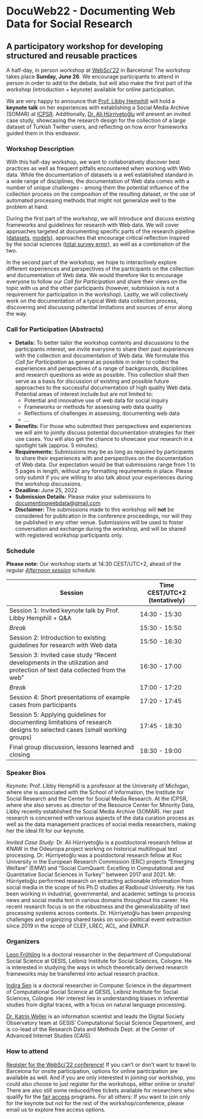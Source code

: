 # DocuWeb22 - Documenting Web Data for Social Research
## A participatory workshop for developing structured and reusable practices 
A half-day, in person workshop at [WebSci'22](https://websci22.webscience.org/) in Barcelona! The workshop takes place **Sunday, June 26**. We encourage participants to attend in person in order to add to the debate, but will also make the first part of the workshop (introduction + keynote) available for online participation.

We are very happy to announce that [Prof. Libby Hemphill](https://www.libbyh.com/) will hold a **keynote talk** on her experiences with establishing a Social Media Archive (SOMAR) at [ICPSR](https://www.icpsr.umich.edu/web/pages/). Additionally, [Dr. Ali Hürriyetoğlu](https://odeuropa.eu/team/ali-hurriyetoglu/) will present an invited case study, showcasing the research design for the collection of a large dataset of Turkish Twitter users, and reflecting on how error frameworks guided them in this endeavor.

### Workshop Description
With this half-day workshop, we want to collaboratively discover best practices as well as frequent pitfalls encountered when working with Web data. While the documentation of datasets is a well established standard in a wide range of disciplines, the documentation of Web data comes with a number of unique challenges - among them the potential influence of the collection process on the composition of the resulting dataset, or the use of automated processing methods that might not generalize well to the problem at hand. 

During the first part of the workshop, we will introduce and discuss existing frameworks and guidelines for research with Web data. We will cover approaches targeted at documenting specific parts of the research pipeline ([datasets](https://dl.acm.org/doi/10.1145/3458723), [models](https://dl.acm.org/doi/10.1145/3287560.3287596)), approaches that encourage critical reflection inspired by the social sciences ([total survey error](https://academic.oup.com/poq/article/85/S1/399/6359490)), as well as a combination of the two. 

In the second part of the workshop, we hope to interactively explore different experiences and perspectives of the participants on the collection and documentation of Web data. We would therefore like to encourage everyone to follow our *Call for Participation* and share their views on the topic with us and the other participants (however, submission is not a requirement for participation in the workshop). Lastly, we will collectively work on the documentation of a typical Web data collection process, discovering and discussing potential limitations and sources of error along the way.

### Call for Participation (Abstracts)
- **Details:** To better tailor the workshop contents and discussions to the participants interest, we invite everyone to share their past experiences with the collection and documentation of Web data. We formulate this *Call for Participation* as general as possible in order to collect the experiences and perspectives of a range of backgrounds, disciplines and research questions as wide as possible. This collection shall then serve as a basis for discussion of existing and possible future approaches to the successful documentation of high quality Web data. 
Potential areas of interest include but are not limited to:
    - Potential and innovative use of web data for social inquiry
    - Frameworks or methods for assessing web data quality
    - Reflections of challenges in assessing, documenting web data
    - ...
- **Benefits:** For those who submitted their perspectives and experiences we will aim to jointly discuss potential documentation strategies for their use cases. You will also get the chance to showcase your research in a spotlight talk (approx. 5 minutes).
- **Requirements:** Submissions may be as long as required by participants to share their experiences with and perspectives on the documentation of Web data. Our expectation would be that submissions range from 1 to 5 pages in length, without any formatting requirements in place. Please only submit if you are willing to also talk about your experiences during the workshop discussions.
- **Deadline:** June 25, 2022
- **Submission Details:** Please make your submissions to [documentingwebdata@gmail.com](mailto:documentingwebdata@gmail.com)
- **Disclaimer:** The submissions made to this workshop will **not** be considered for publication in the conference proceedings, nor will they be published in any other venue. Submissions will be used to foster conversation and exchange during the workshop, and will be shared with registered workshop participants only.

### Schedule

**Please note:** Our workshop starts at 14:30 CEST/UTC+2, ahead of the regular [*Afternoon session*](https://websci22.webscience.org/programme/schedule/) schedule.

| Session | Time CEST/UTC+2 (tentatively) |
|---------|------|
| Session 1: Invited keynote talk by Prof. Libby Hemphill + Q&A | 14:30 - 15:30 |
| *Break* | 15:30 - 15:50 |
| Session 2: Introduction to existing guidelines for research with Web data | 15:50 - 16:30 |
| Session 3: Invited case study “Recent developments in the utilization and protection of text data collected from the web” | 16:30 - 17:00 |
| *Break* | 17:00 - 17:20 |
| Session 4: Short presentations of example cases from participants | 17:20 - 17:45 |
| Session 5: Applying guidelines for documenting limitations of research designs to selected cases (small working groups) | 17:45 - 18:30 |
| Final group discussion, lessons learned and closing | 18:30 - 19:00 |

### Speaker Bios
*Keynote:* Prof. Libby Hemphill is a professor at the University of Michigan, where she is associated with the School of Information, the Institute for Social Research and the Center for Social Media Research. At the ICPSR, where she also serves as director of the Resource Center for Minority Data, Libby recently established the Social Media Archive (SOMAR). Her past research is concerned with various aspects of the data curation process as well as the data management practices of social media researchers, making her the ideal fit for our keynote.

*Invited Case Study:* Dr. Ali Hürriyetoğlu is a postdoctoral research fellow at KNAW in the Odeuropa project working on historical multilingual text processing. Dr. Hürriyetoğlu was a postdoctoral research fellow at Koc University in the European Research Commission (ERC) projects “Emerging Welfare” (EMW) and “Social ComQuant: Excelling in Computational and Quantitative Social Sciences in Turkey'' between 2017 and 2021. Mr. Hürriyetoğlu performed research on extracting actionable information from social media in the scope of his Ph.D studies at Radboud University. He has been working in industrial, governmental, and academic settings to process news and social media text in various domains throughout his career. His recent research focus is on the robustness and the generalizability of text processing systems across contexts. Dr. Hürriyetoğlu has been proposing challenges and organizing shared tasks on socio-political event extraction since 2019 in the scope of CLEF, LREC, ACL, and EMNLP.

### Organizers
[Leon Fröhling](https://www.gesis.org/en/institute/staff/person/Leon.Froehling?no_cache=1) is a doctoral researcher in the department of Computational Social Science at GESIS, Leibniz Institute for Social Sciences, Cologne. He is interested in studying the ways in which theoretically derived research frameworks may be transferred into actual research practice. 

[Indira Sen](https://indiiigo.github.io/) is a doctoral researcher in Computer Science in the department of Computational Social Science at GESIS, Leibniz Institute for Social Sciences, Cologne. Her interest lies in understanding biases in inferential studies from digital traces, with a focus on natural language processing.

[Dr. Katrin Weller](https://katrinweller.net/) is an information scientist and leads the Digital Society Observatory team at GESIS’ Computational Social Science Department, and is co-lead of the Research Data and Methods Dept. at the Center of Advanced Internet Studies (CAIS).

### How to attend
[Register for the WebSci’22 conference!](https://websci22.webscience.org/registration/) If you can’t or don’t want to travel to Barcelona for onsite participation, options for online participation are available as well. And if you are only interested in joining our workshop, you could also choose to just register for the workshops, either online or onsite! There are also still some reduced/free tickets available for researchers who qualify for the [fair access](https://websci22.webscience.org/registration/fair-access/) programs. For all others: If you want to join only for the keynote but not for the rest of the workshop/conference, please email us to explore free access options. 
